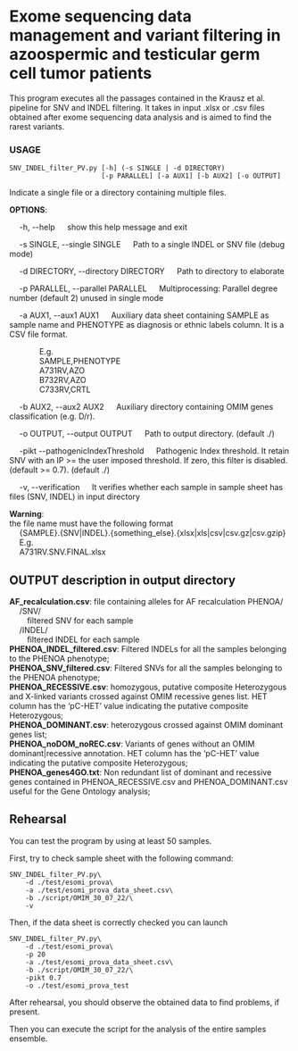 # Exome sequencing data management and variant filtering in azoospermic and testicular germ cell tumor patients

This program executes all the passages contained in the Krausz et al. pipeline for SNV and 
INDEL filtering. It takes in input .xlsx or .csv files obtained after exome sequencing data
analysis and is aimed to find the rarest variants.

### USAGE 

```
SNV_INDEL_filter_PV.py [-h] (-s SINGLE | -d DIRECTORY) 
                       [-p PARALLEL] [-a AUX1] [-b AUX2] [-o OUTPUT]

```
Indicate a single file or a directory containing multiple files.

**OPTIONS**:

&emsp; -h, --help &emsp; show this help message and exit

&emsp; -s SINGLE, --single SINGLE &emsp; Path to a single INDEL or SNV file (debug mode)

&emsp; -d DIRECTORY, --directory DIRECTORY &emsp; Path to directory to elaborate

&emsp; -p PARALLEL, --parallel PARALLEL &emsp; Multiprocessing: Parallel degree number (default 2) unused in single mode
  
&emsp; -a AUX1, --aux1 AUX1  &emsp; Auxiliary data sheet containing SAMPLE as sample name and PHENOTYPE as 			           diagnosis or ethnic labels column. It is a CSV file format.

&emsp; &emsp; &emsp; E.g.<br> 
&emsp; &emsp; &emsp; SAMPLE,PHENOTYPE<br>
&emsp; &emsp; &emsp; A731RV,AZO<br>
&emsp; &emsp; &emsp; B732RV,AZO<br>
&emsp; &emsp; &emsp; C733RV,CRTL<br>

&emsp; -b AUX2, --aux2 AUX2 &emsp;  Auxiliary directory containing OMIM genes classification (e.g. D/r).

&emsp; -o OUTPUT, --output OUTPUT &emsp; Path to output directory. (default ./)

&emsp; -pikt --pathogenicIndexThreshold &emsp; Pathogenic Index threshold. 
                                It retain SNV with an IP >= the user imposed threshold.
                                If zero, this filter is disabled. (default >= 0.7). (default ./)

&emsp; -v, --verification &emsp; It verifies whether each sample in sample sheet has files (SNV, INDEL) in input directory


**Warning**:<br>
the file name must have the following format<br>
&emsp; {SAMPLE}.{SNV|INDEL}.{something_else}.{xlsx|xls|csv|csv.gz|csv.gzip}<br>
&emsp; E.g. <br>
&emsp; A731RV.SNV.FINAL.xlsx<br>

## OUTPUT description in output directory

**AF_recalculation.csv**: file containing alleles for AF recalculation
PHENOA/<br>
&emsp;	/SNV/<br>
&emsp;&emsp;		filtered SNV for each sample<br>
&emsp;	/INDEL/<br>
&emsp;&emsp;		filtered INDEL for each sample<br>
**PHENOA_INDEL_filtered.csv**: Filtered INDELs for all the samples belonging to the PHENOA phenotype;<br>
**PHENOA_SNV_filtered.csv**: Filtered SNVs for all the samples belonging to the PHENOA phenotype;<br>
**PHENOA_RECESSIVE.csv**: homozygous, putative composite Heterozygous and X-linked variants crossed against OMIM recessive genes list. HET column has the ‘pC-HET’ value indicating the putative composite Heterozygous;<br>
**PHENOA_DOMINANT.csv**: heterozygous crossed against OMIM dominant genes list;<br>
**PHENOA_noDOM_noREC.csv**: Variants of genes without an OMIM dominant|recessive annotation. HET column has the ‘pC-HET’ value indicating the putative composite Heterozygous;<br>
**PHENOA_genes4GO.txt**: Non redundant list of dominant and recessive genes contained in PHENOA_RECESSIVE.csv and PHENOA_DOMINANT.csv useful for the Gene Ontology analysis;<br>


## Rehearsal
You can test the program by using at least 50 samples.

First, try to check sample sheet with the following command:
```
SNV_INDEL_filter_PV.py\
	-d ./test/esomi_prova\  
	-a ./test/esomi_prova_data_sheet.csv\ 
	-b ./script/OMIM_30_07_22/\ 
	-v
```

Then, if the data sheet is correctly checked you can launch

```
SNV_INDEL_filter_PV.py\
	-d ./test/esomi_prova\  
	-p 20
	-a ./test/esomi_prova_data_sheet.csv\ 
	-b ./script/OMIM_30_07_22/\ 
	-pikt 0.7
	-o ./test/esomi_prova_test
```

After rehearsal, you should observe the obtained data to find problems, if present.

Then you can execute the script for the analysis of the entire samples ensemble.

